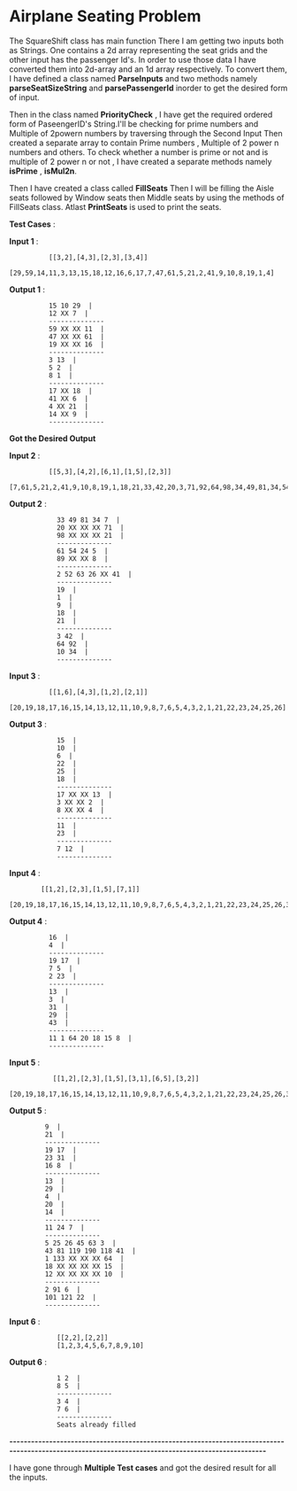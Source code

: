 # Airplane Seating Problem

The SquareShift class has main function
There I am getting two inputs both as Strings.
One contains a 2d array representing the seat grids and the other input has the passenger Id's.
In order to use those data I have converted them into 2d-array and an 1d array respectively.
To convert them, I have defined a class named **ParseInputs** and two methods namely **parseSeatSizeString** and **parsePassengerId** inorder to get the desired form of input.

Then in the class named **PriorityCheck** , I have get the required ordered form of PaseengerID's String.I'll be checking for prime numbers and Multiple of 2powern numbers by traversing through the Second Input
Then created a separate array to contain Prime numbers , Multiple of 2 power n numbers and others.
To check whether a number is prime or not and is multiple of 2 power n or not , I have created a separate methods namely **isPrime** , **isMul2n**.

Then I have created a class called **FillSeats**
Then I will be filling the Aisle seats followed by Window seats then Middle seats by using the methods of FillSeats class.
Atlast **PrintSeats** is used to print the seats.


**Test Cases** : 
 
**Input 1** : 

              [[3,2],[4,3],[2,3],[3,4]]
              [29,59,14,11,3,13,15,18,12,16,6,17,7,47,61,5,21,2,41,9,10,8,19,1,4]
              
**Output 1** :  

              15 10 29  | 
              12 XX 7  | 
              --------------
              59 XX XX 11  | 
              47 XX XX 61  | 
              19 XX XX 16  | 
              --------------
              3 13  | 
              5 2  | 
              8 1  | 
              --------------
              17 XX 18  | 
              41 XX 6  | 
              4 XX 21  | 
              14 XX 9  | 
              --------------
 **Got the Desired Output**
 
**Input 2** : 
 
              [[5,3],[4,2],[6,1],[1,5],[2,3]]
              [7,61,5,21,2,41,9,10,8,19,1,18,21,33,42,20,3,71,92,64,98,34,49,81,34,54,89,24,52,63,26]

**Output 2** :

                33 49 81 34 7  |
                20 XX XX XX 71  |
                98 XX XX XX 21  |
                --------------
                61 54 24 5  |
                89 XX XX 8  |
                --------------
                2 52 63 26 XX 41  |
                --------------
                19  |
                1  |
                9  |
                18  |
                21  |
                --------------
                3 42  |
                64 92  |
                10 34  |
                --------------
**Input 3** : 

              [[1,6],[4,3],[1,2],[2,1]]
              [20,19,18,17,16,15,14,13,12,11,10,9,8,7,6,5,4,3,2,1,21,22,23,24,25,26]

**Output 3** : 

                15  |
                10  |
                6  |
                22  |
                25  |
                18  |
                --------------
                17 XX XX 13  |
                3 XX XX 2  |
                8 XX XX 4  |
                --------------
                11  |
                23  |
                --------------
                7 12  |
                --------------

**Input 4** : 

            [[1,2],[2,3],[1,5],[7,1]]
            [20,19,18,17,16,15,14,13,12,11,10,9,8,7,6,5,4,3,2,1,21,22,23,24,25,26,31,45,63,64,29,43]

**Output 4** : 

              16  | 
              4  | 
              --------------
              19 17  | 
              7 5  | 
              2 23  | 
              --------------
              13  | 
              3  | 
              31  | 
              29  | 
              43  | 
              --------------
              11 1 64 20 18 15 8  | 
              --------------

**Input 5** : 

               [[1,2],[2,3],[1,5],[3,1],[6,5],[3,2]]
               [20,19,18,17,16,15,14,13,12,11,10,9,8,7,6,5,4,3,2,1,21,22,23,24,25,26,31,45,63,64,29,43,41,91,101,81,119,190,118,121,133]

**Output 5** :  

             9  | 
             21  | 
             --------------
             19 17  | 
             23 31  | 
             16 8  | 
             --------------
             13  | 
             29  | 
             4  | 
             20  | 
             14  | 
             --------------
             11 24 7  | 
             --------------
             5 25 26 45 63 3  | 
             43 81 119 190 118 41  | 
             1 133 XX XX XX 64  | 
             18 XX XX XX XX 15  | 
             12 XX XX XX XX 10  | 
             --------------
             2 91 6  | 
             101 121 22  | 
             --------------
             
             
**Input 6** :
                
                [[2,2],[2,2]]
                [1,2,3,4,5,6,7,8,9,10]

**Output 6** :

                1 2  |
                8 5  |
                --------------
                3 4  |
                7 6  |
                --------------
                Seats already filled

**---------------------------------------------------------------------------------------------------------------------------------------------------**

I have gone through **Multiple Test cases** and got the desired result for all the inputs.

